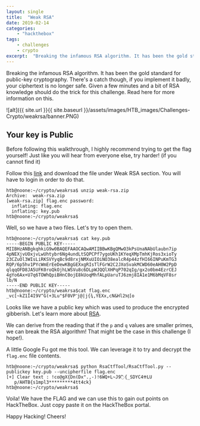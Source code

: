 ```yaml
---
layout: single
title:  "Weak RSA"
date: 2019-02-14
categories:
    - "hackthebox"
tags:
    - challenges
    - crypto
excerpt:  "Breaking the infamous RSA algorithm. It has been the gold standard for public-key cryptography. There's a catch though, if you implement it badly, your ciphertext is no longer safe. Given a few minutes and a bit of RSA knowledge should do the trick for this challenge. Read here for more information on this."
---
```

Breaking the infamous RSA algorithm. It has been the gold standard for public-key cryptography. There's a catch though, if you implement it badly, your ciphertext is no longer safe. Given a few minutes and a bit of RSA knowledge should do the trick for this challenge. Read here for more information on this.

![alt]({{ site.url }}{{ site.baseurl }}/assets/images/HTB_images/Challenges-Crypto/weakrsa/banner.PNG)

## Your key is Public

Before following this walkthrough, I highly recommend trying to get the flag yourself! Just like you will hear from everyone else, try harder! (if you cannot find it)

Follow this [link](https://www.hackthebox.eu/home/challenges/Crypto) and download the file under Weak RSA section. You will have to login in order to do that.

```console
htb@noone:~/crypto/weakrsa$ unzip weak-rsa.zip
Archive:  weak-rsa.zip
[weak-rsa.zip] flag.enc password:
  inflating: flag.enc
  inflating: key.pub
htb@noone:~/crypto/weakrsa$
```

Well, so we have a two files. Let's try to open them.

```console
htb@noone:~/crypto/weakrsa$ cat key.pub
-----BEGIN PUBLIC KEY-----
MIIBHzANBgkqhkiG9w0BAQEFAAOCAQwAMIIBBwKBgQMwO3kPsUnaNAbUlaubn7ip
4pNEXjvUOxjvLwUhtybr6Ng4undLtSQPCPf7ygoUKh1KYeqXMpTmhKjRos3xioTy
23CZuOl3WIsLiRKSVYyqBc9d8rxjNMXuUIOiNO38ealcR4p44zfHI66INPuKmTG3
RQP/6p5hv1PYcWmErEeDewKBgGEXxgRIsTlFGrW2C2JXoSvakMCWD60eAH0W2PpD
qlqqOFD8JA5UFK0roQkOjhLWSVu8c6DLpWJQQlXHPqP702qIg/gx2o0bm4EzrCEJ
4gYo6Ax+U7q6TOWhQpiBHnC0ojE8kUoqMhfALpUaruTJ6zmj8IA1e1M6bMqVF8sr
lb/N
-----END PUBLIC KEY-----
htb@noone:~/crypto/weakrsa$cat flag.enc
_vc[~kZ1Ĩ4I9V^G(+3Lu"$F0VP־j@|j{¾,YEXx,cN&Hl2Ӎ[o
```

Looks like we have a public key which was used to produce the encrypted gibberish. Let's learn more about [RSA](https://www.geeksforgeeks.org/rsa-algorithm-cryptography/).

We can derive from the reading that if the `p` and `q` values are smaller primes, we can break the RSA algorithm! That might be the case in this challenge (I hope!).

A little Google Fu got me this tool. We can leverage it to try and decrypt the `flag.enc` file contents.

```console
htb@noone:~/crypto/weakrsa$ python RsaCtfTool/RsaCtfTool.py --publickey key.pub --uncipherfile flag.enc
[+] Clear text : !ϲo@gX{Dn(Dx".,-)!6WQ+L~J9߬{_SDYCߚ4LU
   p/AHTB{s1mpl3*********4tt4ck}
htb@noone:~/crypto/weakrsa$
```

Voila! We have the FLAG and we can use this to gain out points on HackTheBox. Just copy paste it on the HackTheBox portal.

Happy Hacking! Cheers!
